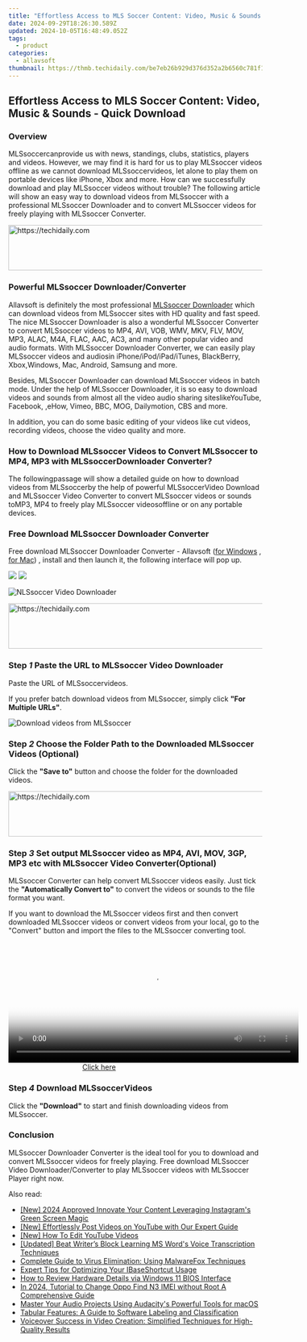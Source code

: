 ```yaml
---
title: "Effortless Access to MLS Soccer Content: Video, Music & Sounds - Quick Download"
date: 2024-09-29T18:26:30.589Z
updated: 2024-10-05T16:48:49.052Z
tags:
  - product
categories:
  - allavsoft
thumbnail: https://thmb.techidaily.com/be7eb26b929d376d352a2b6560c781f129b853a9868bdf923c96ee4b76c8aaef.jpg
---
```


## Effortless Access to MLS Soccer Content: Video, Music & Sounds - Quick Download

### Overview

MLSsoccercanprovide us with news, standings, clubs, statistics, players and videos. However, we may find it is hard for us to play MLSsoccer videos offline as we cannot download MLSsoccervideos, let alone to play them on portable devices like iPhone, Xbox and more. How can we successfully download and play MLSsoccer videos without trouble? The following article will show an easy way to download videos from MLSsoccer with a professional MLSsoccer Downloader and to convert MLSsoccer videos for freely playing with MLSsoccer Converter.

<!-- affiliate ads begin -->
<a href="https://appsumo.8odi.net/c/5597632/2123730/7443" target="_top" id="2123730">
  <img src="//a.impactradius-go.com/display-ad/7443-2123730" border="0" alt="https://techidaily.com" width="728" height="90"/>
</a>
<img height="0" width="0" src="https://appsumo.8odi.net/i/5597632/2123730/7443" style="position:absolute;visibility:hidden;" border="0" />
<!-- affiliate ads end -->

### Powerful MLSsoccer Downloader/Converter

Allavsoft is definitely the most professional [MLSsoccer Downloader](https://tools.techidaily.com/allavsoft/products/) which can download videos from MLSsoccer sites with HD quality and fast speed. The nice MLSsoccer Downloader is also a wonderful MLSsoccer Converter to convert MLSsoccer videos to MP4, AVI, VOB, WMV, MKV, FLV, MOV, MP3, ALAC, M4A, FLAC, AAC, AC3, and many other popular video and audio formats. With MLSsoccer Downloader Converter, we can easily play MLSsoccer videos and audiosin iPhone/iPod/iPad/iTunes, BlackBerry, Xbox,Windows, Mac, Android, Samsung and more.

Besides, MLSsoccer Downloader can download MLSsoccer videos in batch mode. Under the help of MLSsoccer Downloader, it is so easy to download videos and sounds from almost all the video audio sharing siteslikeYouTube, Facebook, ,eHow, Vimeo, BBC, MOG, Dailymotion, CBS and more.

In addition, you can do some basic editing of your videos like cut videos, recording videos, choose the video quality and more.

### How to Download MLSsoccer Videos to Convert MLSsoccer to MP4, MP3 with MLSsoccerDownloader Converter?

The followingpassage will show a detailed guide on how to download videos from MLSsoccerby the help of powerful MLSsoccerVideo Download and MLSsoccer Video Converter to convert MLSsoccer videos or sounds toMP3, MP4 to freely play MLSsoccer videosoffline or on any portable devices.

### Free Download MLSsoccer Downloader Converter

Free download MLSsoccer Downloader Converter - Allavsoft ([for Windows](https://tools.techidaily.com/allavsoft/products/) , [for Mac](https://tools.techidaily.com/allavsoft/products/)) , install and then launch it, the following interface will pop up.

[![](https://www.allavsoft.com/how-to/../images/how-to/free-download-win.jpg)](https://tools.techidaily.com/allavsoft/products/) [![](https://www.allavsoft.com/how-to/../images/how-to/free-download-mac.jpg)](https://tools.techidaily.com/allavsoft/products/)

![NLSsoccer Video Downloader](https://www.allavsoft.com/how-to/../images/allavsoft/screen-shot-600.jpg)

<!-- affiliate ads begin -->
<a href="https://appsumo.8odi.net/c/5597632/2037350/7443" target="_top" id="2037350">
  <img src="//a.impactradius-go.com/display-ad/7443-2037350" border="0" alt="https://techidaily.com" width="728" height="90"/>
</a>
<img height="0" width="0" src="https://appsumo.8odi.net/i/5597632/2037350/7443" style="position:absolute;visibility:hidden;" border="0" />
<!-- affiliate ads end -->

### Step _1_ Paste the URL to MLSsoccer Video Downloader

Paste the URL of MLSsoccervideos.

If you prefer batch download videos from MLSsoccer, simply click **"For Multiple URLs"**.

![Download videos from MLSsoccer](https://www.allavsoft.com/how-to/../images/how-to/download-mlssoccer-videos-with-mlssoccer-downloader-converter/download-mlssoccer-videos.jpg)

### Step _2_ Choose the Folder Path to the Downloaded MLSsoccer Videos (Optional)

Click the **"Save to"** button and choose the folder for the downloaded videos.

<!-- affiliate ads begin -->
<a href="https://aligracehair.sjv.io/c/5597632/2036486/19272" target="_top" id="2036486">
  <img src="//a.impactradius-go.com/display-ad/19272-2036486" border="0" alt="https://techidaily.com" width="728" height="90"/>
</a>
<img height="0" width="0" src="https://aligracehair.sjv.io/i/5597632/2036486/19272" style="position:absolute;visibility:hidden;" border="0" />
<!-- affiliate ads end -->

### Step _3_ Set output MLSsoccer video as MP4, AVI, MOV, 3GP, MP3 etc with MLSsoccer Video Converter(Optional)

MLSsoccer Converter can help convert MLSsoccer videos easily. Just tick the **"Automatically Convert to"** to convert the videos or sounds to the file format you want.

If you want to download the MLSsoccer videos first and then convert downloaded MLSsoccer videos or convert videos from your local, go to the "Convert" button and import the files to the MLSsoccer converting tool.

<!-- affiliate ads begin -->
<span id="1983446">
					<video width="576" height="240" style="cursor:pointer"
           poster="//a.impactradius-go.com/display-clicktoplayimage/1983446.png"
           onclick="if(!this.playClicked){this.play();this.setAttribute('controls',true);this.playClicked=true;}">
	   <source src="//a.impactradius-go.com/display-ad/22993-1983446">
	   <img src="//a.impactradius-go.com/display-clicktoplayimage/1983446.png" style="border: none; height: 100%; width: 100%; object-fit: contain">
	</video>
	<div style="width:360px;text-align:center"><a href="javascript:window.open(decodeURIComponent('https%3A%2F%2Fhomestyler.sjv.io%2Fc%2F5597632%2F1983446%2F22993'), '_blank');void(0);">Click here</a></div>
</span>
<img height="0" width="0" src="https://imp.pxf.io/i/5597632/1983446/22993" style="position:absolute;visibility:hidden;" border="0" />
<!-- affiliate ads end -->

### Step _4_ Download MLSsoccerVideos

Click the **"Download"** to start and finish downloading videos from MLSsoccer.

### Conclusion

MLSsoccer Downloader Converter is the ideal tool for you to download and convert MLSsoccer videos for freely playing. Free download MLSsoccer Video Downloader/Converter to play MLSsoccer videos with MLSsoccer Player right now.

<ins class="adsbygoogle"
     style="display:block"
     data-ad-format="autorelaxed"
     data-ad-client="ca-pub-7571918770474297"
     data-ad-slot="1223367746"></ins>

<ins class="adsbygoogle"
     style="display:block"
     data-ad-client="ca-pub-7571918770474297"
     data-ad-slot="8358498916"
     data-ad-format="auto"
     data-full-width-responsive="true"></ins>

<span class="atpl-alsoreadstyle">Also read:</span>
<div><ul>
<li><a href="https://instagram-video-recordings.techidaily.com/new-2024-approved-innovate-your-content-leveraging-instagrams-green-screen-magic/"><u>[New] 2024 Approved Innovate Your Content Leveraging Instagram's Green Screen Magic</u></a></li>
<li><a href="https://youtube-web.techidaily.com/ffortlessly-post-videos-on-youtube-with-our-expert-guide/"><u>[New] Effortlessly Post Videos on YouTube with Our Expert Guide</u></a></li>
<li><a href="https://facebook-record-videos.techidaily.com/new-how-to-edit-youtube-videos/"><u>[New] How To Edit YouTube Videos</u></a></li>
<li><a href="https://extra-resources.techidaily.com/updated-beat-writers-block-learning-ms-words-voice-transcription-techniques/"><u>[Updated] Beat Writer’s Block Learning MS Word's Voice Transcription Techniques</u></a></li>
<li><a href="https://fox-web3.techidaily.com/complete-guide-to-virus-elimination-using-malwarefox-techniques/"><u>Complete Guide to Virus Elimination: Using MalwareFox Techniques</u></a></li>
<li><a href="https://fox-web3.techidaily.com/expert-tips-for-optimizing-your-ibaseshortcut-usage/"><u>Expert Tips for Optimizing Your IBaseShortcut Usage</u></a></li>
<li><a href="https://win-forum.techidaily.com/how-to-review-hardware-details-via-windows-11-bios-interface/"><u>How to Review Hardware Details via Windows 11 BIOS Interface</u></a></li>
<li><a href="https://sim-unlock.techidaily.com/in-2024-tutorial-to-change-oppo-find-n3-imei-without-root-a-comprehensive-guide-by-drfone-android/"><u>In 2024, Tutorial to Change Oppo Find N3 IMEI without Root A Comprehensive Guide</u></a></li>
<li><a href="https://fox-web3.techidaily.com/master-your-audio-projects-using-audacitys-powerful-tools-for-macos/"><u>Master Your Audio Projects Using Audacity's Powerful Tools for macOS</u></a></li>
<li><a href="https://fox-web3.techidaily.com/tabular-features-a-guide-to-software-labeling-and-classification/"><u>Tabular Features: A Guide to Software Labeling and Classification</u></a></li>
<li><a href="https://fox-web3.techidaily.com/voiceover-success-in-video-creation-simplified-techniques-for-high-quality-results/"><u>Voiceover Success in Video Creation: Simplified Techniques for High-Quality Results</u></a></li>
</ul></div>

